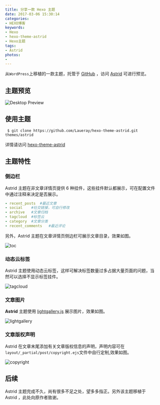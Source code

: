 ```yaml
---
title: 分享一款 Hexo 主题
date: 2017-03-06 15:30:14
categories:
- HEXO博客
keywords:
- Hexo
- hexo-theme-astrid
- Hexo主题
tags:
- Astrid
photos:
-
---
```


从``WordPress``上移植的一款主题，托管于 [GitHub](https://github.com/Levance/hexo-theme-astrid) ，访问 [Astrid](http://blog.floretten.com/hexo-theme-astrid/) 可进行预览。

<!--more-->

## 主题预览

![Desktop Preview](http://floretten-1252347631.costj.myqcloud.com/astrid/preview-desktop.png)

## 使用主题

```shell
 $ git clone https://github.com/Laueray/hexo-theme-astrid.git themes/astrid
```

  详情请访问 [hexo-theme-astrid](https://github.com/Laueray/hexo-theme-astrid)

## 主题特性

### 侧边栏

Astrid 主题在非文章详情页提供 6 种挂件，这些挂件默认都展示，可在配置文件中通过注释来决定是否展示。


```yml
- recent_posts	#最近文章
- social	#社交链接，可自行修改
- archive	#文章归档
- tagcloud	#标签云
- category	#文章分类
- recent_comments	#最近评论
```


另外，Astrid 主题在文章详情页侧边栏可展示文章目录，效果如图。

![toc](http://floretten-1252347631.costj.myqcloud.com/astrid/toc.png)

### 动态云标签

Astrid 主题使用动态云标签，这样可解决标签数量过多占据大量页面的问题，当然可以选择不显示标签挂件。

![tagcloud](http://floretten-1252347631.costj.myqcloud.com/astrid/tagcloud.gif)

### 文章图片

**Astrid** 主题使用 [lightgallery.js](https://sachinchoolur.github.io/lightgallery.js/) 展示图片，效果如图。

![lightgallery](http://floretten-1252347631.costj.myqcloud.com/astrid/lightgallery.png)

### 文章版权声明

Astrid 在文章末尾添加有关文章版权信息的声明，声明内容可在``layout/_partial/post/copyright.ejs``文件中自行定制,效果如图。

![copyright](http://floretten-1252347631.costj.myqcloud.com/astrid/copyright.png)

## 后续

Astrid 主题完成不久，尚有很多不足之处，望多多指正。另外该主题移植于 Astrid ，此处向原作者致谢。